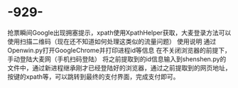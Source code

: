 # -929-
抢票瞬间Google出现拥塞提示，xpath使用XpathHelper获取，大麦登录方法可以使用扫描二维码（现在还不知道如何处理这类似的流量问题）
使用说明
通过Openwin.py打开GoogleChrome并打印进程id等信息
在不关闭浏览器的前提下，手动登陆大麦网（手机扫码登陆）
将之前提取到的id信息输入到shenshen.py的文件中，通过新进程继承刚才已经登陆好的浏览器，通过之前提取到的网页地址，按键的xpath等，可以跳转到最终的支付界面，完成支付即可。
